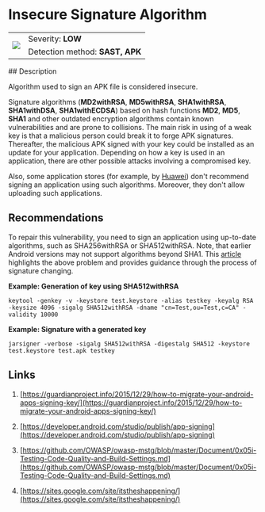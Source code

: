 # Insecure Signature Algorithm

<table class='noborder'>
    <colgroup>
      <col/>
      <col/>
    </colgroup>
    <tbody>
      <tr>
        <td rowspan="2"><img src="../../../img/defekt_nizkij.png"/></td>
        <td>Severity:<strong> LOW</strong></td>
      </tr>
      <tr>
        <td>Detection method:<strong> SAST, APK</strong></td>
      </tr>
    </tbody>
</table>
## Description

Algorithm used to sign an APK file is considered insecure.

Signature algorithms (**MD2withRSA**, **MD5withRSA**, **SHA1withRSA**, **SHA1withDSA**, **SHA1withECDSA**) based on hash functions **MD2**, **MD5**, **SHA1** and other outdated encryption algorithms contain known vulnerabilities and are prone to collisions. The main risk in using of a weak key is that a malicious person could break it to forge APK signatures. Thereafter, the malicious APK signed with your key could be installed as an update for your application. Depending on how a key is used in an application, there are other possible attacks involving a compromised key.

Also, some application stores (for example, by [Huawei](https://developer.huawei.com/consumer/en/appgallery)) don't recommend signing an application using such algorithms. Moreover, they don't allow uploading such applications.

## Recommendations

To repair this vulnerability, you need to sign an application using up-to-date algorithms, such as SHA256withRSA or SHA512withRSA. Note, that earlier Android versions may not support algorithms beyond SHA1. This [article](https://guardianproject.info/2015/12/29/how-to-migrate-your-android-apps-signing-key/) highlights the above problem and provides guidance through the process of signature changing.

**Example: Generation of key using SHA512withRSA**

    keytool -genkey -v -keystore test.keystore -alias testkey -keyalg RSA -keysize 4096 -sigalg SHA512withRSA -dname "cn=Test,ou=Test,c=CA" -validity 10000

**Example: Signature with a generated key**

    jarsigner -verbose -sigalg SHA512withRSA -digestalg SHA512 -keystore test.keystore test.apk testkey

## Links

1. [https://guardianproject.info/2015/12/29/how-to-migrate-your-android-apps-signing-key/](https://guardianproject.info/2015/12/29/how-to-migrate-your-android-apps-signing-key/)

2. [https://developer.android.com/studio/publish/app-signing](https://developer.android.com/studio/publish/app-signing)

3. [https://github.com/OWASP/owasp-mstg/blob/master/Document/0x05i-Testing-Code-Quality-and-Build-Settings.md](https://github.com/OWASP/owasp-mstg/blob/master/Document/0x05i-Testing-Code-Quality-and-Build-Settings.md)

4. [https://sites.google.com/site/itstheshappening/](https://sites.google.com/site/itstheshappening/)